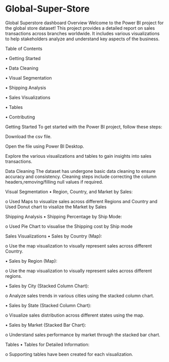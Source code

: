 # Global-Super-Store

Global Superstore dashboard
Overview
Welcome to the Power BI project for the global store dataset! This project provides a detailed report on sales transactions across branches worldwide. It includes various visualizations to help stakeholders analyze and understand key aspects of the business.

Table of Contents

• Getting Started

• Data Cleaning

• Visual Segmentation

• Shipping Analysis

• Sales Visualizations

• Tables

• Contributing

Getting Started
To get started with the Power BI project, follow these steps:

Download the csv file.

Open the file using Power BI Desktop.

Explore the various visualizations and tables to gain insights into sales transactions.

Data Cleaning
The dataset has undergone basic data cleaning to ensure accuracy and consistency. Cleaning steps include correcting the column headers,removing/filling null values if required.

Visual Segmentation
• Region, Country, and Market by Sales:

o Used Maps to visualize sales across different Regions and Country and Used Donut chart to visalize the Market by Sales

Shipping Analysis
• Shipping Percentage by Ship Mode:

o Used Pie Chart to visualise the Shipping cost by Ship mode

Sales Visualizations
• Sales by Country (Map):

o Use the map visualization to visually represent sales across different Country.

• Sales by Region (Map):

o Use the map visualization to visually represent sales across different regions.

• Sales by City (Stacked Column Chart):

o Analyze sales trends in various cities using the stacked column chart.

• Sales by State (Stacked Column Chart):

o Visualize sales distribution across different states using the map.

• Sales by Market (Stacked Bar Chart):

o Understand sales performance by market through the stacked bar chart.

Tables
• Tables for Detailed Information:

o Supporting tables have been created for each visualization.
